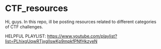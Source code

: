# CTF_resources
Hi, guys. In this repo, ill be posting resources related to different categories of CTF challenges.

HELPFUL PLAYLIST: https://www.youtube.com/playlist?list=PLhixgUqwRTjxglIswKp9mpkfPNfHkzyeN  

